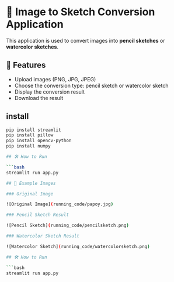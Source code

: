 # 🎨 Image to Sketch Conversion Application

This application is used to convert images into **pencil sketches** or **watercolor sketches**.

## 📌 Features

- Upload images (PNG, JPG, JPEG)
- Choose the conversion type: pencil sketch or watercolor sketch
- Display the conversion result
- Download the result

## install

```bash
pip install streamlit
pip install pillow
pip install opencv-python
pip install numpy

## 🛠️ How to Run

```bash
streamlit run app.py

## 📁 Example Images

### Original Image

![Original Image](running_code/papoy.jpg)

### Pencil Sketch Result

![Pencil Sketch](running_code/pencilsketch.png)

### Watercolor Sketch Result

![Watercolor Sketch](running_code/watercolorsketch.png)

## 🛠️ How to Run

```bash
streamlit run app.py
